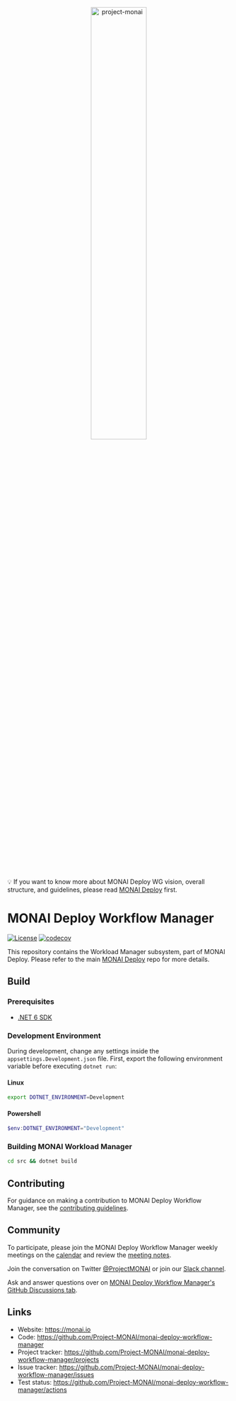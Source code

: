 <p align="center">
<img src="https://raw.githubusercontent.com/Project-MONAI/MONAI/dev/docs/images/MONAI-logo-color.png" width="50%" alt='project-monai'>
</p>

💡 If you want to know more about MONAI Deploy WG vision, overall structure, and guidelines, please read [MONAI Deploy](https://github.com/Project-MONAI/monai-deploy) first.

# MONAI Deploy Workflow Manager

[![License](https://img.shields.io/badge/license-Apache%202.0-green.svg)](LICENSE)
[![codecov](https://codecov.io/gh/Project-MONAI/monai-deploy-workload-manager/branch/main/graph/badge.svg?token=NXYQIABXZ7)](https://codecov.io/gh/Project-MONAI/monai-deploy-workload-manager)

This repository contains the Workload Manager subsystem, part of MONAI Deploy. Please refer to the main [MONAI Deploy](https://github.com/Project-MONAI/monai-deploy) repo for more details.

## Build

### Prerequisites

- [.NET 6 SDK](https://dotnet.microsoft.com/download/dotnet/6.0)

### Development Environment

During development, change any settings inside the `appsettings.Development.json` file.
First, export the following environment variable before executing `dotnet run`:

#### Linux 

```bash
export DOTNET_ENVIRONMENT=Development
```
#### Powershell

```powershell
$env:DOTNET_ENVIRONMENT="Development"
```


### Building MONAI Workload Manager

```bash
cd src && dotnet build
```

## Contributing

For guidance on making a contribution to MONAI Deploy Workflow Manager, see the [contributing guidelines](https://github.com/Project-MONAI/monai-deploy/blob/main/CONTRIBUTING.md).

## Community

To participate, please join the MONAI Deploy Workflow Manager weekly meetings on the [calendar](https://calendar.google.com/calendar/u/0/embed?src=c_954820qfk2pdbge9ofnj5pnt0g@group.calendar.google.com&ctz=America/New_York) and review the [meeting notes](https://docs.google.com/document/d/1ipCGxlq0Pd7Xnil2zGa1va99K7VbdhwcJiqel9aWzyA/edit?usp=sharing).

Join the conversation on Twitter [@ProjectMONAI](https://twitter.com/ProjectMONAI) or join our [Slack channel](https://forms.gle/QTxJq3hFictp31UM9).

Ask and answer questions over on [MONAI Deploy Workflow Manager's GitHub Discussions tab](https://github.com/Project-MONAI/monai-deploy-workflow-manager/discussions).

## Links

- Website: <https://monai.io>
- Code: <https://github.com/Project-MONAI/monai-deploy-workflow-manager>
- Project tracker: <https://github.com/Project-MONAI/monai-deploy-workflow-manager/projects>
- Issue tracker: <https://github.com/Project-MONAI/monai-deploy-workflow-manager/issues>
- Test status: <https://github.com/Project-MONAI/monai-deploy-workflow-manager/actions>
